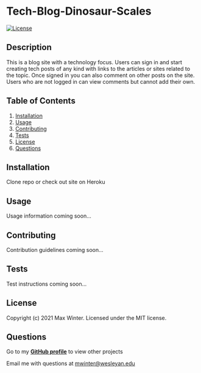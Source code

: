 
  # Tech-Blog-Dinosaur-Scales
  [![License](https://img.shields.io/badge/License-MIT-yellow.svg)](https://opensource.org/licenses/MIT)

  ## Description
  This is a blog site with a technology focus. Users can sign in and start creating tech posts of any kind with links to the articles or sites related to the topic. Once signed in you can also comment on other posts on the site. Users who are not logged in can view comments but cannot add their own.

  ## Table of Contents
  1. [Installation](#installation)
  2. [Usage](#usage)
  3. [Contributing](#contributing)
  4. [Tests](#tests)
  5. [License](#license)
  6. [Questions](#questions)

  ## Installation
  Clone repo or check out site on Heroku

  ## Usage
  Usage information coming soon...

  ## Contributing
  Contribution guidelines coming soon...

  ## Tests
  Test instructions coming soon...
  
  ## License
  Copyright (c) 2021 Max Winter. Licensed under the MIT license.
  
  ## Questions
  Go to my **[GitHub profile](https://github.com/mwin1201)** to view other projects 
  
  Email me with questions at mwinter@wesleyan.edu
